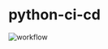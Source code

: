 # python-ci-cd
![workflow](https://github.com/francoruiz27/python-ci-cd/blob/main/.github/workflows/python-app.yml/badge.svg)
